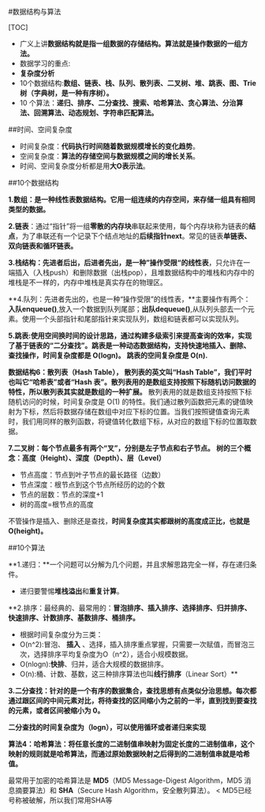 #数据结构与算法

[TOC]

- 广义上讲**数据结构就是指一组数据的存储结构。算法就是操作数据的一组方法。**
- 数据学习的重点:
 - **复杂度分析**
 - 10个数据结构:**数组、链表、栈、队列、散列表、二叉树、堆、跳表、图、Trie 树（字典树，是一种有序树）。**
 - 10 个算法：**递归、排序、二分查找、搜索、哈希算法、贪心算法、分治算法、回溯算法、动态规划、字符串匹配算法。**

##时间、空间复杂度

- 时间复杂度：**代码执行时间随着数据规模增长的变化趋势**。
- 空间复杂度：**算法的存储空间与数据规模之间的增长关系**。
- 时间、空间复杂度分析都是用**大O表示法**。

##10个数据结构

**1.数组：是一种线性表数据结构。它用一组连续的内存空间，来存储一组具有相同类型的数据。**

**2.链表**：通过“指针”将一组**零散的内存块**串联起来使用，每个内存块称为链表的**结点**，为了串联还有一个记录下个结点地址的**后续指针next**。常见的链表**单链表、双向链表和循环链表。**

**3.栈结构：先进者后出，后进者先出，是一种”操作受限“的线性表**，只允许在一端插入（入栈push）和删除数据（出栈pop），且堆数据结构中的堆栈和内存中的堆栈是不一样的，内存中堆栈是真实存在的物理区。

**4.队列：先进者先出的，也是一种“操作受限”的线性表，**主要操作有两个：**入队enqueue()**,放入一个数据到队列尾部；**出队dequeue()**,从队列头部去一个元素。使用一个头部指针和尾部指针来实现队列，数组和链表都可以实现队列。

**5.跳表:使用空间换时间的设计思路，通过构建多级索引来提高查询的效率，实现了基于链表的“二分查找”。跳表是一种动态数据结构，支持快速地插入、删除、查找操作，时间复杂度都是 O(logn)。
跳表的空间复杂度是 O(n).**

**数据结构6：散列表（Hash Table）， 散列表的英文叫“Hash Table”，我们平时也叫它“哈希表”或者“Hash 表”。散列表用的是数组支持按照下标随机访问数据的特性，所以散列表其实就是数组的一种扩展。**
散列表用的就是数组支持按照下标随机访问的时候，时间复杂度是 O(1) 的特性。我们通过散列函数把元素的键值映射为下标，然后将数据存储在数组中对应下标的位置。当我们按照键值查询元素时，我们用同样的散列函数，将键值转化数组下标，从对应的数组下标的位置取数据。

**7.二叉树：每个节点最多有两个“叉”，分别是左子节点和右子节点。**
**树的三个概念：高度（Height）、深度（Depth）、层（Level）**
 - 节点高度：节点到叶子节点的最长路径（边数）
 - 节点深度：根节点到这个节点所经历的边的个数
 - 节点的层数：节点的深度+1
 - 树的高度=根节点的高度

不管操作是插入、删除还是查找，**时间复杂度其实都跟树的高度成正比，也就是 O(height)。**

##10个算法

**1.递归：**一个问题可以分解为几个问题，并且求解思路完全一样，存在递归条件。
- 递归要警惕**堆栈溢出**和**重复计算**。

**2.排序：最经典的、最常用的：**冒泡排序、插入排序、选择排序、归并排序、快速排序、计数排序、基数排序、桶排序。**
- 根据时间复杂度分为三类：
 - O(n^2):冒泡、 **插入** 、选择，插入排序重点掌握，只需要一次赋值，而冒泡三次，选择排序平均复杂度为O（n^2），适合小规模数据。
 - O(nlogn):**快排**、归并，适合大规模的数据排序。
 - O(n):桶、计数、基数，这三种排序算法也叫**线行排序**（Linear Sort）**

**3.二分查找：针对的是一个有序的数据集合，查找思想有点类似分治思想。每次都通过跟区间的中间元素对比，将待查找的区间缩小为之前的一半，直到找到要查找的元素，或者区间被缩小为 0。**

**二分查找的时间复杂度为（logn），可以使用循环或者递归来实现**

**算法4：哈希算法：将任意长度的二进制值串映射为固定长度的二进制值串，这个映射的规则就是哈希算法，而通过原始数据映射之后得到的二进制值串就是哈希值。**

最常用于加密的哈希算法是 **MD5**（MD5 Message-Digest Algorithm，MD5 消息摘要算法）和 **SHA**（Secure Hash Algorithm，安全散列算法）。
< MD5已经号称被破解，所以我们常用SHA等